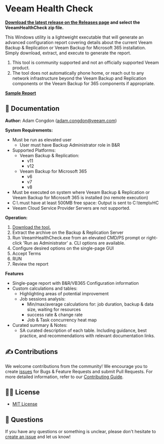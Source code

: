 # Veeam Health Check

**[Download the latest release on the Releases page](https://github.com/VeeamHub/veeam-healthcheck/releases/) and select the VeeamHealthCheck zip file.**

This Windows utility is a lightweight executable that will generate an advanced configuration report covering details about the current Veeam Backup & Replication  or Veeam Backup for Microsoft 365 installation. Simply download, extract, and execute to generate the report. 

1. This tool is community supported and not an officially supported Veeam product.
2. The tool does not automatically phone home, or reach out to any network infrastructure beyond the Veeam Backup and Replication components or the Veeam Backup for 365 components if appropriate.

**[Sample Report](https://htmlpreview.github.io/?https://github.com/VeeamHub/veeam-healthcheck/blob/master/SAMPLE/Veeam%20Health%20Check%20Report_VBR_anon_2024.11.01.101304.html)**

## 📗 Documentation

**Author:** Adam Congdon (adam.congdon@veeam.com)

**System Requirements:**
- Must be run as elevated user
	- User must have Backup Administrator role in B&R
- Supported Platforms:
    - Veeam Backup & Replication:
      - v11
      - v12
    - Veeam Backup for Microsoft 365
      - v6
      - v7
      - v8
- Must be executed on system where Veeam Backup & Replication or Veeam Backup for Microsoft 365 is installed (no remote execution)
- C:\ must have at least 500MB free space: Output is sent to C:\temp\vHC
- Veeam Cloud Service Provider Servers are not supported.

**Operation:** 
1. [Download the tool.](https://github.com/VeeamHub/veeam-healthcheck/releases/)
2. Extract the archive on the Backup & Replication Server
3. Run VeeamHealthCheck.exe from an elevated CMD/PS prompt or right-click 'Run as Administrator'
	a. CLI options are available.
4. Configure desired options on the single-page GUI
5. Accept Terms
6. RUN
7. Review the report

**Features**
- Single-page report with B&R/VB365 Configuration information
- Custom calculations and tables:
	- Highlighting areas of potential improvement
	- Job sessions analysis:
		- Min/max/average calculations for: job duration, backup & data size, waiting for resources
		- success rate & change rate
		- Job & Task concurrency heat map
- Curated summary & Notes:
	- SA curated description of each table. Including guidance, best practice, and recommendations with relevant documentation links.

## ✍ Contributions

We welcome contributions from the community! We encourage you to create [issues](https://github.com/VeeamHub/veeam-healthcheck/issues/) for Bugs & Feature Requests and submit Pull Requests. For more detailed information, refer to our [Contributing Guide](CONTRIBUTING.md).

## 🤝🏾 License

* [MIT License](LICENSE)

## 🤔 Questions

If you have any questions or something is unclear, please don't hesitate to [create an issue](https://github.com/VeeamHub/veeam-healthcheck/issues/new/choose) and let us know!
